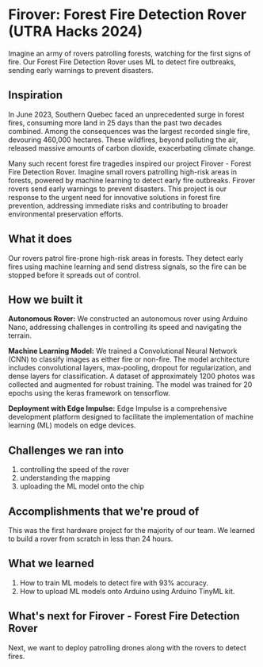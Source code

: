 # Firover: Forest Fire Detection Rover (UTRA Hacks 2024)
Imagine an army of rovers patrolling forests, watching for the first signs of fire. Our Forest Fire Detection Rover uses ML to detect fire outbreaks, sending early warnings to prevent disasters.

## Inspiration
In June 2023, Southern Quebec faced an unprecedented surge in forest fires, consuming more land in 25 days than the past two decades combined. Among the consequences was the largest recorded single fire, devouring 460,000 hectares. These wildfires, beyond polluting the air, released massive amounts of carbon dioxide, exacerbating climate change.

Many such recent forest fire tragedies inspired our project Firover - Forest Fire Detection Rover. Imagine small rovers patrolling high-risk areas in forests, powered by machine learning to detect early fire outbreaks. Firover rovers send early warnings to prevent disasters. This project is our response to the urgent need for innovative solutions in forest fire prevention, addressing immediate risks and contributing to broader environmental preservation efforts.

## What it does
Our rovers patrol fire-prone high-risk areas in forests. They detect early fires using machine learning and send distress signals, so the fire can be stopped before it spreads out of control. 

## How we built it
**Autonomous Rover:** We constructed an autonomous rover using Arduino Nano, addressing challenges in controlling its speed and navigating the terrain.

**Machine Learning Model:** We trained a Convolutional Neural Network (CNN) to classify images as either fire or non-fire. The model architecture includes convolutional layers, max-pooling, dropout for regularization, and dense layers for classification. A dataset of approximately 1200 photos was collected and augmented for robust training. The model was trained for 20 epochs using the keras framework on tensorflow.

**Deployment with Edge Impulse:** Edge Impulse is a comprehensive development platform designed to facilitate the implementation of machine learning (ML) models on edge devices. 

## Challenges we ran into
1. controlling the speed of the rover
2. understanding the mapping 
3. uploading the ML model onto the chip

## Accomplishments that we're proud of
This was the first hardware project for the majority of our team. We learned to build a rover from scratch in less than 24 hours. 

## What we learned
1. How to train ML models to detect fire with 93% accuracy. 
2. How to upload ML models onto Arduino using Arduino TinyML kit. 

## What's next for Firover - Forest Fire Detection Rover
Next, we want to deploy patrolling drones along with the rovers to detect fires. 
